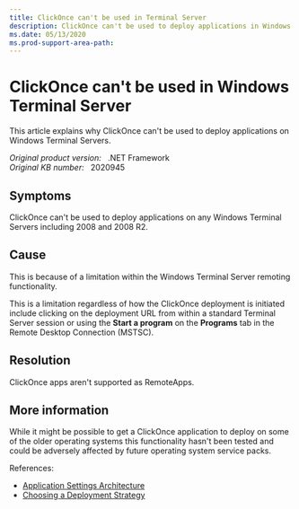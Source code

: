 ```yaml
---
title: ClickOnce can't be used in Terminal Server
description: ClickOnce can't be used to deploy applications in Windows Terminal Server.
ms.date: 05/13/2020
ms.prod-support-area-path:
---
```

# ClickOnce can't be used in Windows Terminal Server

This article explains why ClickOnce can't be used to deploy applications on Windows Terminal Servers.

_Original product version:_ &nbsp; .NET Framework  
_Original KB number:_ &nbsp; 2020945

## Symptoms

ClickOnce can't be used to deploy applications on any Windows Terminal Servers including 2008 and 2008 R2.

## Cause

This is because of a limitation within the Windows Terminal Server remoting functionality.  

This is a limitation regardless of how the ClickOnce deployment is initiated include clicking on the deployment URL from within a standard Terminal Server session or using the **Start a program** on the **Programs** tab in the Remote Desktop Connection (MSTSC).

## Resolution

ClickOnce apps aren't supported as RemoteApps.

## More information

While it might be possible to get a ClickOnce application to deploy on some of the older operating systems this functionality hasn't been tested and could be adversely affected by future operating system service packs.

References:

- [Application Settings Architecture](https://docs.microsoft.com/previous-versions/visualstudio/visual-studio-2010/8eyb2ct1(v=vs.100))
- [Choosing a Deployment Strategy](https://docs.microsoft.com/previous-versions/visualstudio/visual-studio-2010/e2444w33(v=vs.100))
